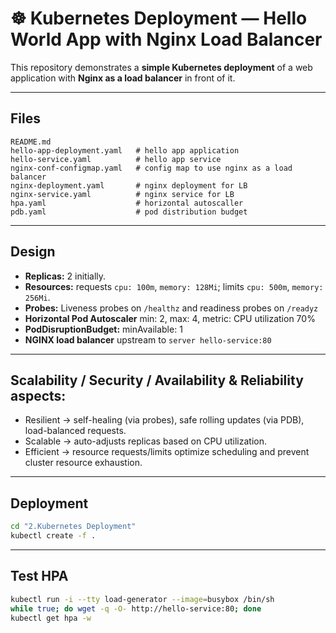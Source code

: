 # ☸️ Kubernetes Deployment — Hello World App with Nginx Load Balancer

This repository demonstrates a **simple Kubernetes deployment** of a web application with **Nginx as a load balancer** in front of it. 

---

## Files

```
README.md
hello-app-deployment.yaml   # hello app application
hello-service.yaml          # hello app service
nginx-conf-configmap.yaml   # config map to use nginx as a load balancer
nginx-deployment.yaml       # nginx deployment for LB
nginx-service.yaml          # nginx service for LB       
hpa.yaml                    # horizontal autoscaller
pdb.yaml                    # pod distribution budget
```

---

## Design

* **Replicas:** 2 initially.
* **Resources:** requests `cpu: 100m`, `memory: 128Mi`; limits `cpu: 500m`, `memory: 256Mi`.
* **Probes:** Liveness probes on `/healthz` and readiness probes on `/readyz`
* **Horizontal Pod Autoscaler** min: 2, max: 4, metric: CPU utilization 70%
* **PodDisruptionBudget:** minAvailable: 1
* **NGINX load balancer** upstream to `server hello-service:80`

---

## Scalability / Security / Availability & Reliability aspects:
- Resilient → self-healing (via probes), safe rolling updates (via PDB), load-balanced requests.
- Scalable → auto-adjusts replicas based on CPU utilization.
- Efficient → resource requests/limits optimize scheduling and prevent cluster resource exhaustion.

---

## Deployment
```bash
cd "2.Kubernetes Deployment"
kubectl create -f .
```

---

## Test HPA
```bash
kubectl run -i --tty load-generator --image=busybox /bin/sh
while true; do wget -q -O- http://hello-service:80; done
kubectl get hpa -w
```


